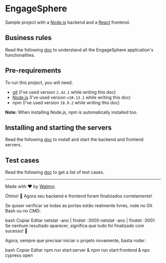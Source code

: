 # EngageSphere

Sample project with a [Node.js](https://nodejs.org/) backend and a [React](https://react.dev/) frontend.

## Business rules

Read the following [doc](./docs/Requirements.md) to understand all the EngageSphere application's functionalities.

## Pre-requirements

To run this project, you will need:

- [git](https://git-scm.com/downloads) (I've used version `2.42.1` while writing this doc)
- [Node.js](https://nodejs.org/en/) (I've used version `v2#.13.1` while writing this doc)
- npm (I've used version `10.9.2` while writing this doc)

**Note:** When installing Node.js, npm is automatically installed too.

## Installing and starting the servers

Read the following [doc](./docs/TestEnvironment.md) to install and start the backend and frontend servers.

## Test cases

Read the following [doc](./docs/TestCases.md) to get a list of test cases.

___

Made with ❤️ by [Walmyr](https://walmyr.dev).


Ótimo! 🎉 Agora seu backend e frontend foram finalizados corretamente!

Se quiser verificar se todas as portas estão realmente livres, rode no Git Bash ou no CMD:

bash
Copiar
Editar
netstat -ano | findstr :3000
netstat -ano | findstr :3001
Se nenhum resultado aparecer, significa que tudo foi finalizado com sucesso! 🚀

Agora, sempre que precisar iniciar o projeto novamente, basta rodar:

bash
Copiar
Editar
npm run start:server & npm run start:frontend & npx cypress open
